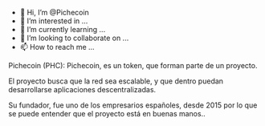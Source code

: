 - 👋 Hi, I’m @Pichecoin
- 👀 I’m interested in ...
- 🌱 I’m currently learning ...
- 💞️ I’m looking to collaborate on ...
- 📫 How to reach me ...

<!---
Pichecoin/Pichecoin is a ✨ special ✨ repository because its `README.md` (this file) appears on your GitHub profile.
You can click the Preview link to take a look at your changes.
--->
Pichecoin (PHC): Pichecoin, es un token, que forman parte de un proyecto. 

El proyecto busca que la red sea escalable, y que dentro puedan desarrollarse aplicaciones descentralizadas.

Su fundador, fue uno de los empresarios españoles, desde 2015 por lo que se puede entender que el proyecto está en buenas manos..
